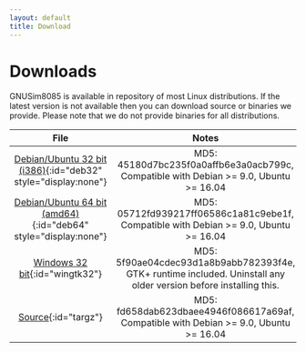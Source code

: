 ```yaml
---
layout: default
title: Download
---
```

<script>
var xmlhttp = new XMLHttpRequest();
var release_binaries = "https://api.github.com/repos/GNUSim8085/GNUSim8085/releases/12152266/assets";

xmlhttp.onreadystatechange = function() {
    if (this.readyState == 4 && this.status == 200) {
        var assetArr = JSON.parse(this.responseText);
        parseAssets(assetArr);
    }
};

xmlhttp.open("GET", release_binaries, true);
xmlhttp.send();

function parseAssets(arr) {
    var i;
    for(i = 0; i < arr.length; i++) {
        //if (arr[i].name.lastIndexOf("i386.deb") >= 0) {
        //    document.getElementById("deb32").parentNode.innerHTML += ' Downloads: ' + arr[i].download_count;
        //}
        //if (arr[i].name.lastIndexOf("amd64.deb") >= 0) {
        //    document.getElementById("deb64").parentNode.innerHTML += ' Downloads: ' + arr[i].download_count;
        //}
        //if (arr[i].name.lastIndexOf("powerpc.deb") >= 0) {
        //    document.getElementById("debpowerpc").parentNode.innerHTML += ' Downloads: ' + arr[i].download_count;
        //}
        if (arr[i].name.lastIndexOf("installer.exe") >= 0) {
            document.getElementById("wingtk32").parentNode.innerHTML += ' Downloads: ' + arr[i].download_count;
        }
        if (arr[i].name.lastIndexOf("tar.gz") >= 0) {
            document.getElementById("targz").parentNode.innerHTML += ' Downloads: ' + arr[i].download_count;
        }
    }
}

</script>

# Downloads

GNUSim8085 is available in repository of most Linux distributions. If the latest version is not available then you can download source or binaries we provide. Please note that we do not provide binaries for all distributions.

|File|Notes|
|:--:|:---:|
|[Debian/Ubuntu 32 bit (i386)](https://github.com/GNUSim8085/GNUSim8085/releases/download/1.3.7/gnusim8085_1.3.7-1.hardy1_i386.deb){:id="deb32" style="display:none"}|MD5: 45180d7bc235f0a0affb6e3a0acb799c, Compatible with Debian >= 9.0, Ubuntu >= 16.04|
|[Debian/Ubuntu 64 bit (amd64)](https://github.com/GNUSim8085/GNUSim8085/releases/download/1.3.7/gnusim8085_1.3.7-1.hardy1_amd64.deb){:id="deb64" style="display:none"}|MD5: 05712fd939217ff06586c1a81c9ebe1f, Compatible with Debian >= 9.0, Ubuntu >= 16.04|
|[Windows 32 bit](https://github.com/GNUSim8085/GNUSim8085/releases/download/1.4.0/gnusim8085-1.4.0-installer.exe){:id="wingtk32"}|MD5: 5f90ae04cdec93d1a8b9abb782393f4e, GTK+ runtime included. Uninstall any older version before installing this.|
|[Source](https://github.com/GNUSim8085/GNUSim8085/releases/download/1.4.0/gnusim8085-1.4.0.tar.gz){:id="targz"}|MD5: fd658dab623dbaee4946f086617a69af, Compatible with Debian >= 9.0, Ubuntu >= 16.04|

